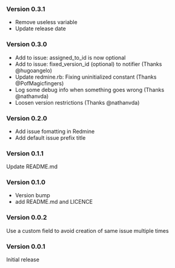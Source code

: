 ### Version 0.3.1
- Remove useless variable
- Update release date

### Version 0.3.0
- Add to issue: assigned_to_id is now optional
- Add to issue: fixed_version_id (optional) to notifier (Thanks @hugoangelo)
- Update redmine.rb: Fixing uninitialized constant (Thanks @PofMagicfingers)
- Log some debug info when something goes wrong (Thanks @nathanvda)
- Loosen version restrictions (Thanks @nathanvda)

### Version 0.2.0
- Add issue fomatting in Redmine
- Add default issue prefix title

### Version 0.1.1
Update README.md

### Version 0.1.0
- Version bump
- add README.md and LICENCE

### Version 0.0.2
Use a custom field to avoid creation of same issue multiple times

### Version 0.0.1
Initial release
